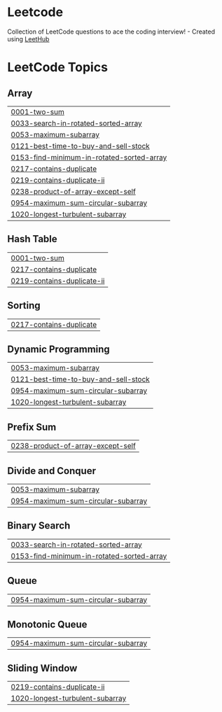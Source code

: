# Leetcode
Collection of LeetCode questions to ace the coding interview! - Created using [LeetHub](https://github.com/QasimWani/LeetHub)

<!---LeetCode Topics Start-->
# LeetCode Topics
## Array
|  |
| ------- |
| [0001-two-sum](https://github.com/TariqRepos/Leetcode/tree/master/0001-two-sum) |
| [0033-search-in-rotated-sorted-array](https://github.com/TariqRepos/Leetcode/tree/master/0033-search-in-rotated-sorted-array) |
| [0053-maximum-subarray](https://github.com/TariqRepos/Leetcode/tree/master/0053-maximum-subarray) |
| [0121-best-time-to-buy-and-sell-stock](https://github.com/TariqRepos/Leetcode/tree/master/0121-best-time-to-buy-and-sell-stock) |
| [0153-find-minimum-in-rotated-sorted-array](https://github.com/TariqRepos/Leetcode/tree/master/0153-find-minimum-in-rotated-sorted-array) |
| [0217-contains-duplicate](https://github.com/TariqRepos/Leetcode/tree/master/0217-contains-duplicate) |
| [0219-contains-duplicate-ii](https://github.com/TariqRepos/Leetcode/tree/master/0219-contains-duplicate-ii) |
| [0238-product-of-array-except-self](https://github.com/TariqRepos/Leetcode/tree/master/0238-product-of-array-except-self) |
| [0954-maximum-sum-circular-subarray](https://github.com/TariqRepos/Leetcode/tree/master/0954-maximum-sum-circular-subarray) |
| [1020-longest-turbulent-subarray](https://github.com/TariqRepos/Leetcode/tree/master/1020-longest-turbulent-subarray) |
## Hash Table
|  |
| ------- |
| [0001-two-sum](https://github.com/TariqRepos/Leetcode/tree/master/0001-two-sum) |
| [0217-contains-duplicate](https://github.com/TariqRepos/Leetcode/tree/master/0217-contains-duplicate) |
| [0219-contains-duplicate-ii](https://github.com/TariqRepos/Leetcode/tree/master/0219-contains-duplicate-ii) |
## Sorting
|  |
| ------- |
| [0217-contains-duplicate](https://github.com/TariqRepos/Leetcode/tree/master/0217-contains-duplicate) |
## Dynamic Programming
|  |
| ------- |
| [0053-maximum-subarray](https://github.com/TariqRepos/Leetcode/tree/master/0053-maximum-subarray) |
| [0121-best-time-to-buy-and-sell-stock](https://github.com/TariqRepos/Leetcode/tree/master/0121-best-time-to-buy-and-sell-stock) |
| [0954-maximum-sum-circular-subarray](https://github.com/TariqRepos/Leetcode/tree/master/0954-maximum-sum-circular-subarray) |
| [1020-longest-turbulent-subarray](https://github.com/TariqRepos/Leetcode/tree/master/1020-longest-turbulent-subarray) |
## Prefix Sum
|  |
| ------- |
| [0238-product-of-array-except-self](https://github.com/TariqRepos/Leetcode/tree/master/0238-product-of-array-except-self) |
## Divide and Conquer
|  |
| ------- |
| [0053-maximum-subarray](https://github.com/TariqRepos/Leetcode/tree/master/0053-maximum-subarray) |
| [0954-maximum-sum-circular-subarray](https://github.com/TariqRepos/Leetcode/tree/master/0954-maximum-sum-circular-subarray) |
## Binary Search
|  |
| ------- |
| [0033-search-in-rotated-sorted-array](https://github.com/TariqRepos/Leetcode/tree/master/0033-search-in-rotated-sorted-array) |
| [0153-find-minimum-in-rotated-sorted-array](https://github.com/TariqRepos/Leetcode/tree/master/0153-find-minimum-in-rotated-sorted-array) |
## Queue
|  |
| ------- |
| [0954-maximum-sum-circular-subarray](https://github.com/TariqRepos/Leetcode/tree/master/0954-maximum-sum-circular-subarray) |
## Monotonic Queue
|  |
| ------- |
| [0954-maximum-sum-circular-subarray](https://github.com/TariqRepos/Leetcode/tree/master/0954-maximum-sum-circular-subarray) |
## Sliding Window
|  |
| ------- |
| [0219-contains-duplicate-ii](https://github.com/TariqRepos/Leetcode/tree/master/0219-contains-duplicate-ii) |
| [1020-longest-turbulent-subarray](https://github.com/TariqRepos/Leetcode/tree/master/1020-longest-turbulent-subarray) |
<!---LeetCode Topics End-->